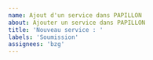 ```yaml
---
name: Ajout d'un service dans PAPILLON
about: Ajouter un service dans PAPILLON
title: 'Nouveau service : '
labels: 'Soumission'
assignees: 'bzg'
---
```

<!-- Nom de l'organisme public -->

<!-- URL de l'organisme public -->

<!-- Nom du service déployé -->

<!-- URL du service déployé -->

<!-- Nom du logiciel libre utilisé -->
